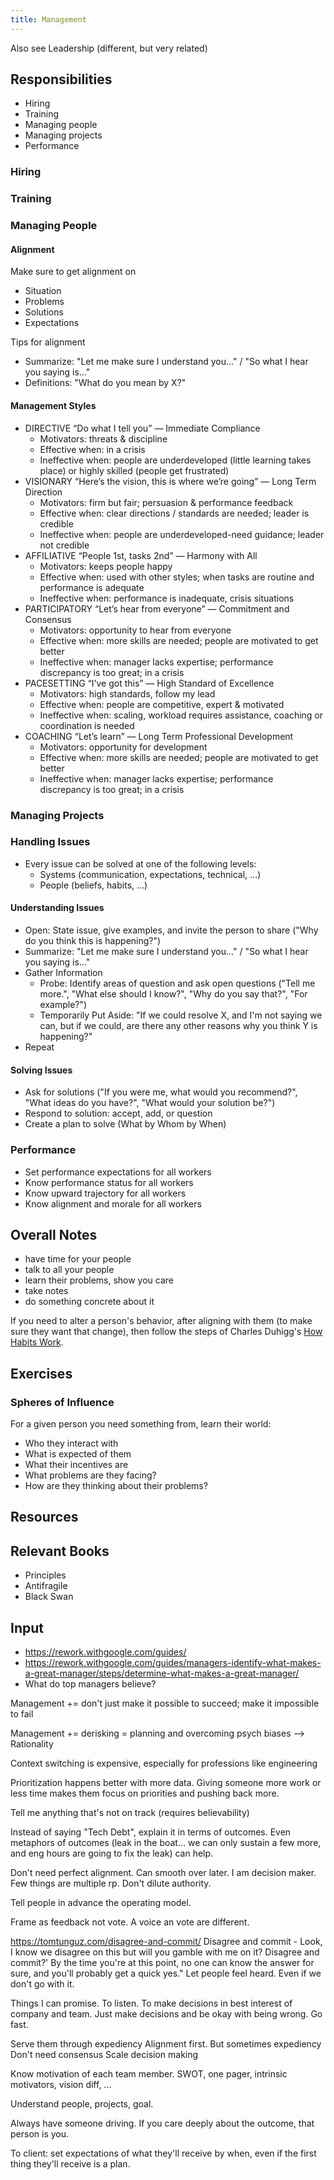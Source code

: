 ```yaml
---
title: Management
---
```


Also see Leadership (different, but very related)

## Responsibilities
- Hiring
- Training
- Managing people
- Managing projects
- Performance

### Hiring

### Training

### Managing People

#### Alignment
Make sure to get alignment on
- Situation
- Problems
- Solutions
- Expectations

Tips for alignment
- Summarize: "Let me make sure I understand you..." / "So what I hear you saying is..."
- Definitions: "What do you mean by X?"

#### Management Styles
- DIRECTIVE “Do what I tell you” — Immediate Compliance
  - Motivators: threats & discipline
  - Effective when: in a crisis
  - Ineffective when: people are underdeveloped (little learning takes place) or highly skilled (people get frustrated)
- VISIONARY “Here’s the vision, this is where we’re going” — Long Term Direction
  - Motivators: firm but fair; persuasion & performance feedback
  - Effective when: clear directions / standards are needed; leader is credible
  - Ineffective when: people are underdeveloped-need guidance; leader not credible
- AFFILIATIVE “People 1st, tasks 2nd” — Harmony with All
  - Motivators: keeps people happy
  - Effective when: used with other styles; when tasks are routine and performance is adequate
  - Ineffective when: performance is inadequate, crisis situations
- PARTICIPATORY “Let’s hear from everyone” — Commitment and Consensus
  - Motivators: opportunity to hear from everyone
  - Effective when: more skills are needed; people are motivated to get better
  - Ineffective when: manager lacks expertise; performance discrepancy is too great; in a crisis
- PACESETTING “I’ve got this” — High Standard of Excellence
  - Motivators: high standards, follow my lead
  - Effective when: people are competitive, expert & motivated
  - Ineffective when: scaling, workload requires assistance, coaching or coordination is needed
- COACHING “Let’s learn” — Long Term Professional Development
  - Motivators: opportunity for development
  - Effective when: more skills are needed; people are motivated to get better
  - Ineffective when: manager lacks expertise; performance discrepancy is too great; in a crisis

### Managing Projects


### Handling Issues
- Every issue can be solved at one of the following levels:
  - Systems (communication, expectations, technical, ...)
  - People (beliefs, habits, ...)

#### Understanding Issues
- Open: State issue, give examples, and invite the person to share ("Why do you think this is happening?")
- Summarize: "Let me make sure I understand you..." / "So what I hear you saying is..."
- Gather Information
  - Probe: Identify areas of question and ask open questions ("Tell me more.", "What else should I know?", "Why do you say that?", "For example?")
  - Temporarily Put Aside: "If we could resolve X, and I'm not saying we can, but if we could, are there any other reasons why you think Y is happening?"
- Repeat

#### Solving Issues
- Ask for solutions ("If you were me, what would you recommend?", "What ideas do you have?", "What would your solution be?")
- Respond to solution: accept, add, or question
- Create a plan to solve (What by Whom by When)


### Performance
- Set performance expectations for all workers
- Know performance status for all workers
- Know upward trajectory for all workers
- Know alignment and morale for all workers


## Overall Notes
- have time for your people
- talk to all your people
- learn their problems, show you care
- take notes
- do something concrete about it

If you need to alter a person's behavior, after aligning with them (to make sure they want that change), then follow the steps of Charles Duhigg's [How Habits Work](https://charlesduhigg.com/how-habits-work/).

## Exercises

### Spheres of Influence
For a given person you need something from, learn their world:
- Who they interact with
- What is expected of them
- What their incentives are
- What problems are they facing?
- How are they thinking about their problems?

## Resources

## Relevant Books
- Principles
- Antifragile
- Black Swan

## Input
- https://rework.withgoogle.com/guides/
- https://rework.withgoogle.com/guides/managers-identify-what-makes-a-great-manager/steps/determine-what-makes-a-great-manager/
- What do top managers believe?

Management += don't just make it possible to succeed; make it impossible to fail

Management += derisking = planning and overcoming psych biases --> Rationality

Context switching is expensive, especially for professions like engineering

Prioritization happens better with more data. Giving someone more work or less time makes them focus on priorities and pushing back more.

Tell me anything that's not on track (requires believability)

Instead of saying "Tech Debt", explain it in terms of outcomes. Even metaphors of outcomes (leak in the boat... we can only sustain a few more, and eng hours are going to fix the leak) can help.


Don't need perfect alignment. Can smooth over later. I am decision maker. Few things are multiple rp. Don't dilute authority.

Tell people in advance the operating model.

Frame as feedback not vote. A voice an vote are different.

https://tomtunguz.com/disagree-and-commit/
Disagree and commit - Look, I know we disagree on this but will you gamble with me on it? Disagree and commit?' By the time you're at this point, no one can know the answer for sure, and you'll probably get a quick yes."
Let people feel heard. Even if we don't go with it.

Things I can promise. To listen. To make decisions in best interest of company and team. Just make decisions and be okay with being wrong. Go fast.

Serve them through expediency
Alignment first. But sometimes expediency
Don't need consensus
Scale decision making


Know motivation of each team member. SWOT, one pager, intrinsic motivators, vision diff, ...

Understand people, projects, goal.


Always have someone driving. If you care deeply about the outcome, that person is you.

To client: set expectations of what they'll receive by when, even if the first thing they'll receive is a plan.
